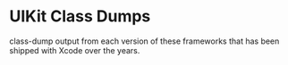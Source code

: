
# UIKit Class Dumps

class-dump output from each version of these frameworks that
has been shipped with Xcode over the years.
